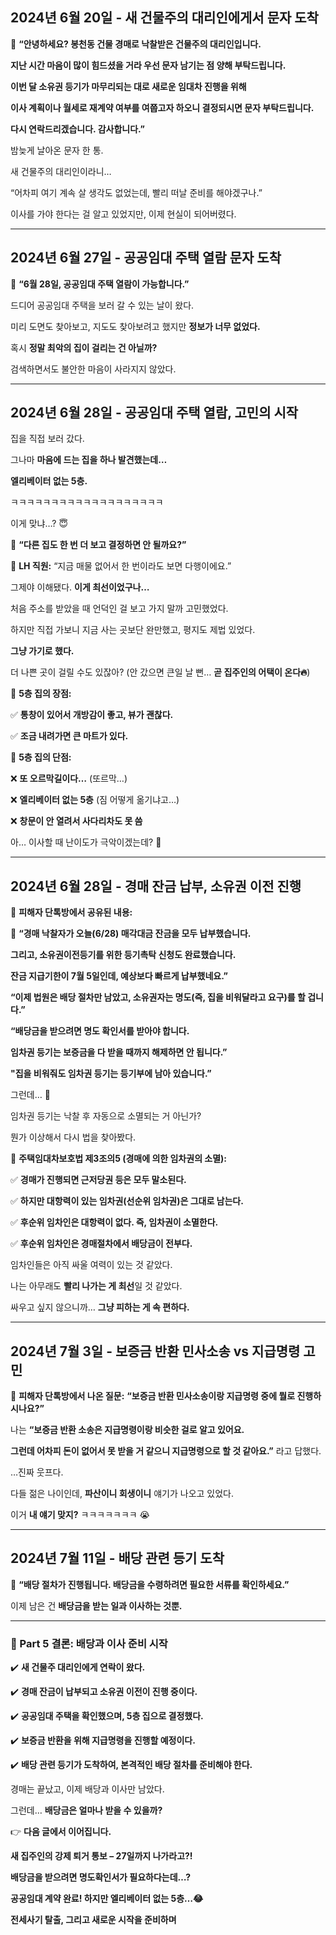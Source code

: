 ## **2024년 6월 20일 - 새 건물주의 대리인에게서 문자 도착**


📩 **“안녕하세요? 봉천동 건물 경매로 낙찰받은 건물주의 대리인입니다.**

**지난 시간 마음이 많이 힘드셨을 거라 우선 문자 남기는 점 양해 부탁드립니다.**

**이번 달 소유권 등기가 마무리되는 대로 새로운 임대차 진행을 위해**

**이사 계획이나 월세로 재계약 여부를 여쭙고자 하오니 결정되시면 문자 부탁드립니다.**

**다시 연락드리겠습니다. 감사합니다.”**

  

밤늦게 날아온 문자 한 통.

새 건물주의 대리인이라니…

  

“어차피 여기 계속 살 생각도 없었는데, 빨리 떠날 준비를 해야겠구나.”

이사를 가야 한다는 걸 알고 있었지만, 이제 현실이 되어버렸다.


---

## **2024년 6월 27일 - 공공임대 주택 열람 문자 도착**

  

📩 **“6월 28일, 공공임대 주택 열람이 가능합니다.”**

  

드디어 공공임대 주택을 보러 갈 수 있는 날이 왔다.

미리 도면도 찾아보고, 지도도 찾아보려고 했지만 **정보가 너무 없었다.**

  

혹시 **정말 최악의 집이 걸리는 건 아닐까?**

검색하면서도 불안한 마음이 사라지지 않았다.

---

## **2024년 6월 28일 - 공공임대 주택 열람, 고민의 시작**

  

집을 직접 보러 갔다.

  

그나마 **마음에 드는 집을 하나 발견했는데…**

**엘리베이터 없는 5층.**

  

ㅋㅋㅋㅋㅋㅋㅋㅋㅋㅋㅋㅋㅋㅋㅋㅋㅋㅋㅋ

이게 맞냐…? 😇

  

💬 **“다른 집도 한 번 더 보고 결정하면 안 될까요?”**

👤 **LH 직원:** “지금 매물 없어서 한 번이라도 보면 다행이에요.”

  

그제야 이해됐다. **이게 최선이었구나…**

  

처음 주소를 받았을 때 언덕인 걸 보고 가지 말까 고민했었다.

하지만 직접 가보니 지금 사는 곳보단 완만했고, 평지도 제법 있었다.

  

**그냥 가기로 했다.**

더 나쁜 곳이 걸릴 수도 있잖아? (안 갔으면 큰일 날 뻔… **곧 집주인의 어택이 온다🔥**)

  

📌 **5층 집의 장점:**

✅ **통창이 있어서 개방감이 좋고, 뷰가 괜찮다.**

✅ **조금 내려가면 큰 마트가 있다.**

  

📌 **5층 집의 단점:**

❌ **또 오르막길이다…** (또르막…)

❌ **엘리베이터 없는 5층** (짐 어떻게 옮기냐고…)

❌ **창문이 안 열려서 사다리차도 못 씀**

  

아… 이사할 때 난이도가 극악이겠는데? 🤯

---

## **2024년 6월 28일 - 경매 잔금 납부, 소유권 이전 진행**

  

📌 **피해자 단톡방에서 공유된 내용:**

  

💬 **“경매 낙찰자가 오늘(6/28) 매각대금 잔금을 모두 납부했습니다.**

**그리고, 소유권이전등기를 위한 등기촉탁 신청도 완료했습니다.**

**잔금 지급기한이 7월 5일인데, 예상보다 빠르게 납부했네요.”**

  

**“이제 법원은 배당 절차만 남았고, 소유권자는 명도(즉, 집을 비워달라고 요구)를 할 겁니다.”**

  

**“배당금을 받으려면 명도 확인서를 받아야 합니다.**

**임차권 등기는 보증금을 다 받을 때까지 해제하면 안 됩니다.”**

**"집을 비워줘도 임차권 등기는 등기부에 남아 있습니다.”**



그런데… 🤔

임차권 등기는 낙찰 후 자동으로 소멸되는 거 아닌가?

  

뭔가 이상해서 다시 법을 찾아봤다.


📌 **주택임대차보호법 제3조의5 (경매에 의한 임차권의 소멸):**

✅ **경매가 진행되면 근저당권 등은 모두 말소된다.**

✅ **하지만 대항력이 있는 임차권(선순위 임차권)은 그대로 남는다.**

✅ **후순위 임차인은 대항력이 없다. 즉, 임차권이 소멸한다.**

✅ **후순위 임차인은 경매절차에서 배당금이 전부다.**


임차인들은 아직 싸울 여력이 있는 것 같았다. 

나는 아무래도 **빨리 나가는 게 최선**일 것 같았다.

싸우고 싶지 않으니까… **그냥 피하는 게 속 편하다.**

---

## **2024년 7월 3일 - 보증금 반환 민사소송 vs 지급명령 고민**

  

📌 **피해자 단톡방에서 나온 질문:**
  **“보증금 반환 민사소송이랑 지급명령 중에 뭘로 진행하시나요?”**


나는 **“보증금 반환 소송은 지급명령이랑 비슷한 걸로 알고 있어요.**

**그런데 어차피 돈이 없어서 못 받을 거 같으니 지급명령으로 할 것 같아요.”** 라고 답했다.

  
…진짜 웃프다.

다들 젊은 나이인데, **파산이니 회생이니** 얘기가 나오고 있었다.

  

이거 **내 얘기 맞지?** ㅋㅋㅋㅋㅋㅋㅋ 😭

---

## **2024년 7월 11일 - 배당 관련 등기 도착**

  
📩 **“배당 절차가 진행됩니다. 배당금을 수령하려면 필요한 서류를 확인하세요.”**

  

이제 남은 건 **배당금을 받는 일과 이사하는 것뿐.**

---

### **📌 Part 5 결론: 배당과 이사 준비 시작**
  

✔️ **새 건물주 대리인에게 연락이 왔다.**

✔️ **경매 잔금이 납부되고 소유권 이전이 진행 중이다.**

✔️ **공공임대 주택을 확인했으며, 5층 집으로 결정했다.**

✔️ **보증금 반환을 위해 지급명령을 진행할 예정이다.**

✔️ **배당 관련 등기가 도착하여, 본격적인 배당 절차를 준비해야 한다.**

  

경매는 끝났고, 이제 배당과 이사만 남았다.

그런데… **배당금은 얼마나 받을 수 있을까?**

  

👉 **다음 글에서 이어집니다.**


**새 집주인의 강제 퇴거 통보 – 27일까지 나가라고?!**

**배당금을 받으려면 명도확인서가 필요하다는데…?**  

**공공임대 계약 완료! 하지만 엘리베이터 없는 5층…😂**

**전세사기 탈출, 그리고 새로운 시작을 준비하며**